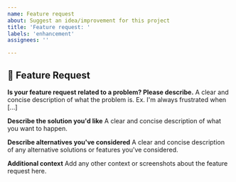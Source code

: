 ```yaml
---
name: Feature request
about: Suggest an idea/improvement for this project
title: 'Feature request: '
labels: 'enhancement'
assignees: ''

---
```


## :rocket: Feature Request

**Is your feature request related to a problem? Please describe.**
A clear and concise description of what the problem is. Ex. I'm always frustrated when [...] 

**Describe the solution you'd like**
A clear and concise description of what you want to happen.

**Describe alternatives you've considered**
A clear and concise description of any alternative solutions or features you've considered.

**Additional context**
Add any other context or screenshots about the feature request here.